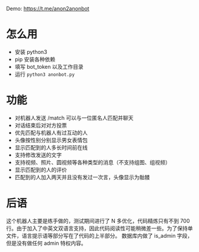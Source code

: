 Demo: https://t.me/anon2anonbot
# 怎么用
- 安装 python3
- pip 安装各种依赖
- 填写 bot_token 以及工作目录
- 运行 `python3 anonbot.py`
# 功能
- 对机器人发送 /match 可以与一位匿名人匹配并聊天
- 对话结束后对对方投票
- 优先匹配与机器人有过互动的人
- 头像按性别分别显示男女表情包
- 显示匹配到的人多长时间前在线
- 支持修改发送的文字
- 支持视频、照片、圆视频等各种类型的消息（不支持组图、组视频）
- 显示匹配到的人的评价
- 匹配到的人加入两天并且没有发过一次言，头像显示为骷髅
# 后语
这个机器人主要是练手做的，测试期间进行了 N 多优化，代码精炼只有不到 700 行。由于加入了中英文双语言支持，因此代码阅读性可能稍微差一些。为了保持单文件，语言提示语等部分写在了代码的上半部分。 数据库内做了 is_admin 字段，但是没有做任何 admin 特权内容。
